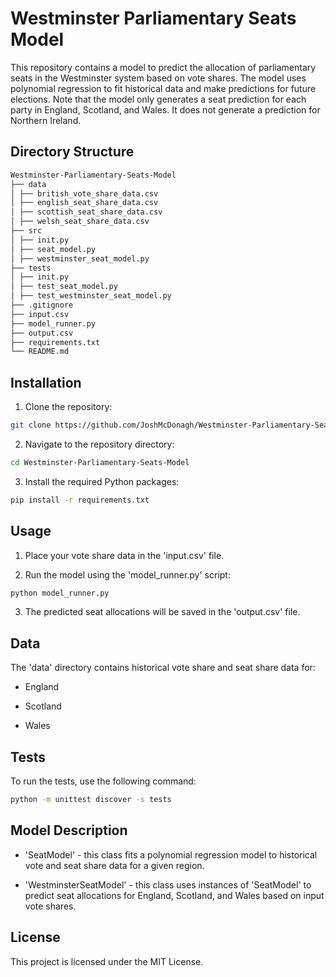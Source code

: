 # Westminster Parliamentary Seats Model

This repository contains a model to predict the allocation of parliamentary seats in the Westminster system based on vote shares. The model uses polynomial regression to fit historical data and make predictions for future elections. Note that the model only generates a seat prediction for each party in England, Scotland, and Wales. It does not generate a prediction for Northern Ireland.

## Directory Structure

```sh
Westminster-Parliamentary-Seats-Model
├── data
│ ├── british_vote_share_data.csv
│ ├── english_seat_share_data.csv
│ ├── scottish_seat_share_data.csv
│ ├── welsh_seat_share_data.csv
├── src
│ ├── init.py
│ ├── seat_model.py
│ ├── westminster_seat_model.py
├── tests
│ ├── init.py
│ ├── test_seat_model.py
│ ├── test_westminster_seat_model.py
├── .gitignore
├── input.csv
├── model_runner.py
├── output.csv
├── requirements.txt
└── README.md
```

## Installation

1. Clone the repository:
```sh
git clone https://github.com/JoshMcDonagh/Westminster-Parliamentary-Seats-Model.git
```

2. Navigate to the repository directory:
```sh
cd Westminster-Parliamentary-Seats-Model
```

3. Install the required Python packages:
```sh
pip install -r requirements.txt
```

## Usage

1. Place your vote share data in the 'input.csv' file.

2. Run the model using the 'model_runner.py' script:
```sh
python model_runner.py
```

3. The predicted seat allocations will be saved in the 'output.csv' file.

## Data

The 'data' directory contains historical vote share and seat share data for:

- England

- Scotland

- Wales

## Tests

To run the tests, use the following command:
```sh
python -m unittest discover -s tests
```

## Model Description

- 'SeatModel' - this class fits a polynomial regression model to historical vote and seat share data for a given region.

- 'WestminsterSeatModel' - this class uses instances of 'SeatModel' to predict seat allocations for England, Scotland, and Wales based on input vote shares.

## License

This project is licensed under the MIT License.